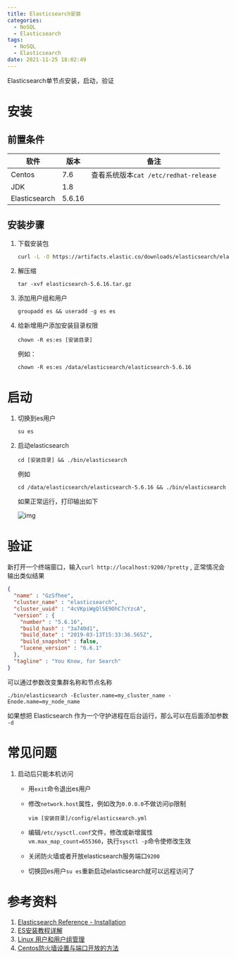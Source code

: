 ```yaml
---
title: Elasticsearch安装
categories:
  - NoSQL
  - Elasticsearch
tags:
  - NoSQL
  - Elasticsearch
date: 2021-11-25 18:02:49
---
```


Elasticsearch单节点安装，启动，验证

<!-- more -->



# 安装

## 前置条件

| 软件          | 版本   | 备注                                  |
| ------------- | ------ | ------------------------------------- |
| Centos        | 7.6    | 查看系统版本`cat /etc/redhat-release` |
| JDK           | 1.8    |                                       |
| Elasticsearch | 5.6.16 |                                       |

## 安装步骤

1. 下载安装包

   ```bash
   curl -L -O https://artifacts.elastic.co/downloads/elasticsearch/elasticsearch-5.6.16.tar.gz
   ```

2. 解压缩

   `tar -xvf elasticsearch-5.6.16.tar.gz`

3. 添加用户组和用户

   `groupadd es && useradd -g es es`
   
4. 给新增用户添加安装目录权限
   
   ``chown -R es:es [安装目录]``
   
   例如：
   
   ``chown -R es:es /data/elasticsearch/elasticsearch-5.6.16``
   
   

# 启动

1. 切换到es用户

   ``su es``

2. 启动elasticsearch

   ``cd [安装目录] && ./bin/elasticsearch``

   例如

   ``cd /data/elasticsearch/elasticsearch-5.6.16 && ./bin/elasticsearch``

   如果正常运行，打印输出如下

   ![img](es_run_print.png)

   

# 验证

新打开一个终端窗口，输入``curl http://localhost:9200/?pretty`` ,  正常情况会输出类似结果

```json
{
  "name" : "GzSfhee",
  "cluster_name" : "elasticsearch",
  "cluster_uuid" : "4cVKpiWgQlSE9OhC7cYzcA",
  "version" : {
    "number" : "5.6.16",
    "build_hash" : "3a740d1",
    "build_date" : "2019-03-13T15:33:36.565Z",
    "build_snapshot" : false,
    "lucene_version" : "6.6.1"
  },
  "tagline" : "You Know, for Search"
}
```

可以通过参数改变集群名称和节点名称

```./bin/elasticsearch -Ecluster.name=my_cluster_name -Enode.name=my_node_name```

如果想把 Elasticsearch 作为一个守护进程在后台运行，那么可以在后面添加参数 `-d`

# 常见问题

1. 启动后只能本机访问

   - 用``exit``命令退出es用户
   
   - 修改``network.host``属性，例如改为``0.0.0.0``不做访问ip限制 
   
     ``vim [安装目录]/config/elasticsearch.yml``

   - 编辑``/etc/sysctl.conf``文件，修改或新增属性``vm.max_map_count=655360``，执行``sysctl -p``命令使修改生效
   
   - 关闭防火墙或者开放elasticsearch服务端口`9200`
   
   - 切换回es用户``su es``重新启动elasticsearch就可以远程访问了
   
   

# 参考资料

1. [Elasticsearch Reference - Installation](https://www.elastic.co/guide/en/elasticsearch/reference/5.6/_installation.html)
2. [ES安装教程详解](https://blog.csdn.net/he19970408/article/details/107359861/)
3. [Linux 用户和用户组管理](https://www.runoob.com/linux/linux-user-manage.html)
4. [Centos防火墙设置与端口开放的方法](https://blog.csdn.net/u011846257/article/details/54707864)